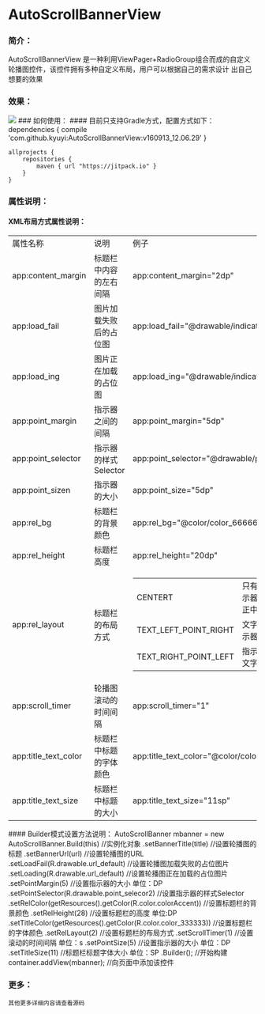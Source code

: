 # AutoScrollBannerView
### 简介：
AutoScrollBannerView 是一种利用ViewPager+RadioGroup组合而成的自定义轮播图控件，该控件拥有多种自定义布局，用户可以根据自己的需求设计
出自己想要的效果
### 效果：
<img src="https://ss0.bdstatic.com/5aV1bjqh_Q23odCf/static/superman/img/logo/bd_logo1_31bdc765.png"/>
### 如何使用：
#### 目前只支持Gradle方式，配置方式如下：
	dependencies {
	    compile 'com.github.kyuyi:AutoScrollBannerView:v160913_12.06.29'
	}
	
	
	
	allprojects {
	    repositories {
	        maven { url "https://jitpack.io" }
	    }
	}
### 属性说明：
#### XML布局方式属性说明：
<Table>
<tr><td>属性名称</td><td>说明</td><td>例子</td><td>默认值(单位)</td></tr>
<tr><td>app:content_margin</td><td>标题栏中内容的左右间隔</td><td>app:content_margin="2dp"</td><td>10(DP)</td></tr>
<tr><td> app:load_fail</td><td>图片加载失败后的占位图</td><td>app:load_fail="@drawable/indicator_default"</td><td>R.drawable.fail</td></tr>
<tr><td> app:load_ing</td><td>图片正在加载的占位图</td><td>app:load_ing="@drawable/indicator_select"</td><td>R.drawable.fail</td></tr>
<tr><td> app:point_margin</td><td>指示器之间的间隔</td><td> app:point_margin="5dp"</td><td>3(DP)</td></tr>
<tr><td>app:point_selector</td><td>指示器的样式Selector</td><td>app:point_selector="@drawable/point_selecor"</td><td>R.drawable.point_selecor</td></tr>
<tr><td>app:point_sizen</td><td>指示器的大小</td><td>app:point_size="5dp"</td><td>10(DP)</td></tr>
<tr><td>app:rel_bg</td><td>标题栏的背景颜色</td><td>app:rel_bg="@color/color_666666"</td><td>R.color.color_30e5e5e5</td></tr>
<tr><td>app:rel_height</td><td>标题栏高度</td><td>app:rel_height="20dp"</td><td>25(DP)</td></tr>
<tr><td>app:rel_layout</td><td>标题栏的布局方式</td><td><table><tr><td>CENTERT</td><td>只有指示器，指示器在标题栏的正中间</td></tr><tr><td>TEXT_LEFT_POINT_RIGHT</td><td>文字在左边，指示器在右边</td></tr><tr><td>TEXT_RIGHT_POINT_LEFT</td><td>指示器在右边，文字在左边</td></tr></table></td><td>CENTER</td></tr>
<tr><td>app:scroll_timer</td><td>轮播图滚动的时间间隔</td><td>app:scroll_timer="1"</td><td>3(s秒)</td></tr>
<tr><td>app:title_text_color</td><td>标题栏中标题的字体颜色</td><td>app:title_text_color="@color/color_FFFFFF"</td><td>R.color.color_333333</td></tr>
<tr><td>app:title_text_size</td><td>标题栏中标题的大小</td><td>app:title_text_size="11sp"</td><td>16SP</td></tr>
</Table>
#### Builder模式设置方法说明：
        AutoScrollBanner mbanner = new AutoScrollBanner.Build(this)            //实例化对象
                .setBannerTitle(title)                                         //设置轮播图的标题
                .setBannerUrl(url)                                             //设置轮播图的URL
                .setLoadFail(R.drawable.url_default)                           //设置轮播图加载失败的占位图片
                .setLoading(R.drawable.url_default)                            //设置轮播图正在加载的占位图片
                .setPointMargin(5)                                             //设置指示器的大小 单位：DP
                .setPointSelector(R.drawable.point_selecor2)                   //设置指示器的样式Selector
                .setRelColor(getResources().getColor(R.color.colorAccent))     //设置标题栏的背景颜色
                .setRelHeight(28)                                              //设置标题栏的高度 单位:DP
                .setTitleColor(getResources().getColor(R.color.color_333333))  //设置标题栏的字体颜色
                .setRelLayout(2)                                               //设置标题栏的布局方式
                .setScrollTimer(1)                                             //设置滚动的时间间隔 单位：s
                .setPointSize(5)                                               //设置指示器的大小 单位：DP
                .setTitleSize(11)                                              //标题栏标题字体大小 单位：SP
                .Builder();                                                    //开始构建
        container.addView(mbanner);                                            //向页面中添加该控件
        
### 更多：
    其他更多详细内容请查看源码
